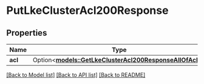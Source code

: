 # PutLkeClusterAcl200Response

## Properties

Name | Type | Description | Notes
------------ | ------------- | ------------- | -------------
**acl** | Option<[**models::GetLkeClusterAcl200ResponseAllOfAcl1**](get_lke_cluster_acl_200_response_allOf_acl_1.md)> |  | [optional]

[[Back to Model list]](../README.md#documentation-for-models) [[Back to API list]](../README.md#documentation-for-api-endpoints) [[Back to README]](../README.md)


